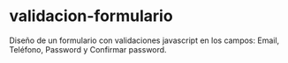 # validacion-formulario
Diseño de un formulario con validaciones javascript en los campos: Email, Teléfono, Password y Confirmar password.
